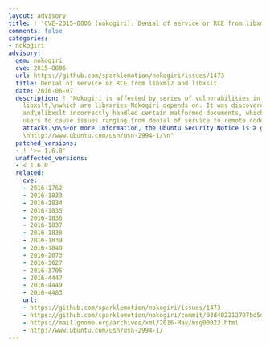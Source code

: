 ```yaml
---
layout: advisory
title: ! 'CVE-2015-8806 (nokogiri): Denial of service or RCE from libxml2 and libxslt'
comments: false
categories:
- nokogiri
advisory:
  gem: nokogiri
  cve: 2015-8806
  url: https://github.com/sparklemotion/nokogiri/issues/1473
  title: Denial of service or RCE from libxml2 and libxslt
  date: 2016-06-07
  description: ! "Nokogiri is affected by series of vulnerabilities in libxml2 and
    libxslt,\nwhich are libraries Nokogiri depends on. It was discovered that libxml2
    and\nlibxslt incorrectly handled certain malformed documents, which can allow\nmalicious
    users to cause issues ranging from denial of service to remote code\nexecution
    attacks.\n\nFor more information, the Ubuntu Security Notice is a good start:
    \nhttp://www.ubuntu.com/usn/usn-2994-1/\n"
  patched_versions:
  - ! '>= 1.6.8'
  unaffected_versions:
  - < 1.6.0
  related:
    cve:
    - 2016-1762
    - 2016-1833
    - 2016-1834
    - 2016-1835
    - 2016-1836
    - 2016-1837
    - 2016-1838
    - 2016-1839
    - 2016-1840
    - 2016-2073
    - 2016-3627
    - 2016-3705
    - 2016-4447
    - 2016-4449
    - 2016-4483
    url:
    - https://github.com/sparklemotion/nokogiri/issues/1473
    - https://github.com/sparklemotion/nokogiri/commit/03d402212707bd5dfa0a21b7de5e91a7f9d90028
    - https://mail.gnome.org/archives/xml/2016-May/msg00023.html
    - http://www.ubuntu.com/usn/usn-2994-1/
---
```

